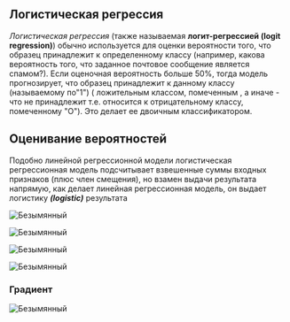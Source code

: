 Логистическая регрессия
---

 *Логистическая регрессия* (также называемая **логит-регрессией (logit regression)**) обычно используется для оценки вероятности того, что образец принадлежит к определенному классу (например, какова вероятность того, что заданное почтовое сообщение является спамом?). Если оценочная вероятность больше 50%, тогда модель прогнозирует, что образец принадлежит к данному классу (называемому по"1") ( ложительным классом, помеченным , а иначе - что не принадлежит т.е. относится к отрицательному классу, помеченному "О"). Это делает ее двоичным классификатором. 
 
 
## Оценивание вероятностей
 Подобно линейной регрессионной модели логистическая регрессионная модель подсчитывает взвешенные суммы входных признаков (плюс член смещения), но взамен выдачи результата напрямую, как делает линейная регрессионная модель, он выдает логистику ***(logistic)*** результата
 
 ![Безымянный](https://user-images.githubusercontent.com/29499863/79049491-8a9d2a00-7c13-11ea-850b-5213a70d4b2b.png)

![Безымянный](https://user-images.githubusercontent.com/29499863/79049509-9d176380-7c13-11ea-813a-0641831425b0.png)

![Безымянный](https://user-images.githubusercontent.com/29499863/79049519-af919d00-7c13-11ea-91d5-3d2e2c917b84.png)

![Безымянный](https://user-images.githubusercontent.com/29499863/79049543-c6d08a80-7c13-11ea-8baa-5e0453c2119c.png)

### Градиент


![Безымянный](https://user-images.githubusercontent.com/29499863/79049560-db148780-7c13-11ea-879d-8a1ed8f71531.png)
